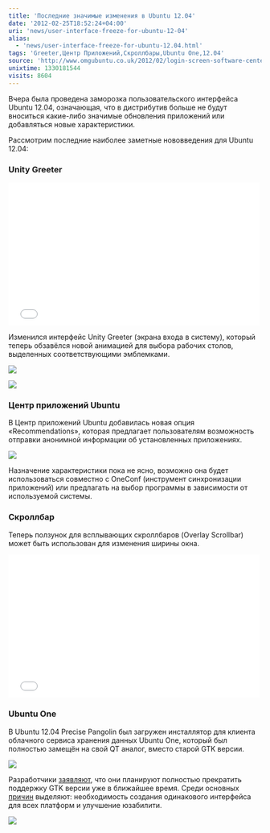 ```yaml
---
title: 'Последние значимые изменения в Ubuntu 12.04'
date: '2012-02-25T18:52:24+04:00'
uri: 'news/user-interface-freeze-for-ubuntu-12-04'
alias: 
  - 'news/user-interface-freeze-for-ubuntu-12.04.html'
tags: 'Greeter,Центр Приложений,Скроллбары,Ubuntu One,12.04'
source: 'http://www.omgubuntu.co.uk/2012/02/login-screen-software-center-ubuntu-one-changes-land-in-ubuntu-12-04/'
unixtime: 1330181544
visits: 8604
---
```

Вчера была проведена заморозка пользовательского интерфейса Ubuntu 12.04, означающая, что в дистрибутив больше не будут вноситься какие-либо значимые обновления приложений или добавляться новые характеристики.

Рассмотрим последние наиболее заметные нововведения для Ubuntu 12.04:

### Unity Greeter

<iframe width="500" height="284" src="//www.youtube.com/embed/_OgNqHamqes" frameborder="0" allowfullscreen=""></iframe>

Изменился интерфейс Unity Greeter (экрана входа в систему), который теперь обзавёлся новой анимацией для выбора рабочих столов, выделенных соответствующими эмблемками.

![](img/2012/02/25/18-00/unity-greeter-6928463137-o.jpg)

![](img/2012/02/25/18-00/unity-greeter-2-6782342634-o.jpg)

### Центр приложений Ubuntu

В Центр приложений Ubuntu добавилась новая опция «Recommendations», которая предлагает пользователям возможность отправки анонимной информации об установленных приложениях.

[![](img/2012/02/25/18-00/usc-6782360348-o.jpg)](img/2012/02/25/18-00/usc-6782360348-o.jpg)

Назначение характеристики пока не ясно, возможно она будет использоваться совместно с OneConf (инструмент синхронизации приложений) или предлагать на выбор программы в зависимости от используемой системы.

### Скроллбар

Теперь ползунок для всплывающих скроллбаров (Overlay Scrollbar) может быть использован для изменения ширины окна.

<iframe width="500" height="284" src="//www.youtube.com/embed/MoXhfnmODbk" frameborder="0" allowfullscreen=""></iframe>

### Ubuntu One

В Ubuntu 12.04 Precise Pangolin был загружен инсталлятор для клиента облачного сервиса хранения данных Ubuntu One, который был полностью замещён на свой QT аналог, вместо старой GTK версии.

[![](img/2012/02/25/18-00/ubuntu-one-6782342750-o.jpg)](img/2012/02/25/18-00/ubuntu-one-6782342750-o.jpg)

Разработчики [заявляют](https://bugs.launchpad.net/ubuntu/+source/ubuntuone-installer/+bug/934296), что они планируют полностью прекратить поддержку GTK версии уже в ближайшее время. Среди основных [причин](https://bugs.launchpad.net/ubuntu/+source/ubuntuone-control-panel/+bug/934270) выделяют: необходимость создания одинакового интерфейса для всех платформ и улучшение юзабилити.

[![](img/2012/02/25/18-00/ubuntu-one-2-6782342860-o.jpg)](img/2012/02/25/18-00/ubuntu-one-2-6782342860-o.jpg)
